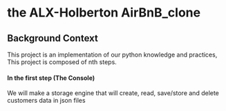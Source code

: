 # the ALX-Holberton AirBnB_clone

## Background Context

This project is an implementation of our python knowledge and practices, This project is composed of nth steps.

#### In the first step (The Console)

We will make a storage engine that will create, read, save/store and delete customers data in json files
